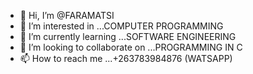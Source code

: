 - 👋 Hi, I’m @FARAMATSI
- 👀 I’m interested in ...COMPUTER PROGRAMMING
- 🌱 I’m currently learning ...SOFTWARE ENGINEERING
- 💞️ I’m looking to collaborate on ...PROGRAMMING IN C
- 📫 How to reach me ...+263783984876 (WATSAPP) 

<!---
FARAMATSI/FARAMATSI is a ✨ special ✨ repository because its `README.md` (this file) appears on your GitHub profile.
You can click the Preview link to take a look at your changes.
--->
